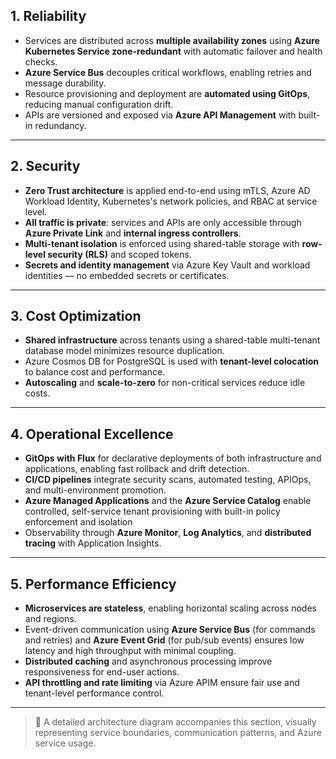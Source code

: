 ## 1. Reliability

- Services are distributed across **multiple availability zones** using **Azure Kubernetes Service zone-redundant** with automatic failover and health checks.
- **Azure Service Bus** decouples critical workflows, enabling retries and message durability.
- Resource provisioning and deployment are **automated using GitOps**, reducing manual configuration drift.
- APIs are versioned and exposed via **Azure API Management** with built-in redundancy.

---

## 2. Security

- **Zero Trust architecture** is applied end-to-end using mTLS, Azure AD Workload Identity, Kubernetes's network policies, and RBAC at service level.
- **All traffic is private**: services and APIs are only accessible through **Azure Private Link** and **internal ingress controllers**.
- **Multi-tenant isolation** is enforced using shared-table storage with **row-level security (RLS)** and scoped tokens.
- **Secrets and identity management** via Azure Key Vault and workload identities — no embedded secrets or certificates.

---

## 3. Cost Optimization

- **Shared infrastructure** across tenants using a shared-table multi-tenant database model minimizes resource duplication.
- Azure Cosmos DB for PostgreSQL is used with **tenant-level colocation** to balance cost and performance.
- **Autoscaling** and **scale-to-zero** for non-critical services reduce idle costs.

---

## 4. Operational Excellence

- **GitOps with Flux** for declarative deployments of both infrastructure and applications, enabling fast rollback and drift detection.
- **CI/CD pipelines** integrate security scans, automated testing, APIOps, and multi-environment promotion.
- **Azure Managed Applications** and the **Azure Service Catalog** enable controlled, self-service tenant provisioning with built-in policy enforcement and isolation
- Observability through **Azure Monitor**, **Log Analytics**, and **distributed tracing** with Application Insights.

---

## 5. Performance Efficiency

- **Microservices are stateless**, enabling horizontal scaling across nodes and regions.
- Event-driven communication using **Azure Service Bus** (for commands and retries) and **Azure Event Grid** (for pub/sub events) ensures low latency and high throughput with minimal coupling.
- **Distributed caching** and asynchronous processing improve responsiveness for end-user actions.
- **API throttling and rate limiting** via Azure APIM ensure fair use and tenant-level performance control.

---

> 📌 A detailed architecture diagram accompanies this section, visually representing service boundaries, communication patterns, and Azure service usage.
